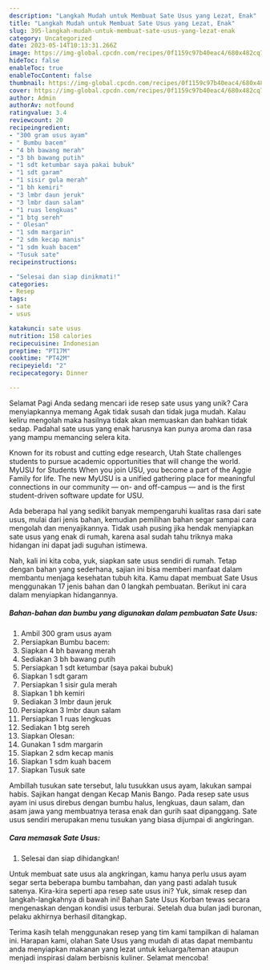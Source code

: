 ```yaml
---
description: "Langkah Mudah untuk Membuat Sate Usus yang Lezat, Enak"
title: "Langkah Mudah untuk Membuat Sate Usus yang Lezat, Enak"
slug: 395-langkah-mudah-untuk-membuat-sate-usus-yang-lezat-enak
category: Uncategorized
date: 2023-05-14T10:13:31.266Z
image: https://img-global.cpcdn.com/recipes/0f1159c97b40eac4/680x482cq70/sate-usus-foto-resep-utama.jpg
hideToc: false
enableToc: true
enableTocContent: false
thumbnail: https://img-global.cpcdn.com/recipes/0f1159c97b40eac4/680x482cq70/sate-usus-foto-resep-utama.jpg
cover: https://img-global.cpcdn.com/recipes/0f1159c97b40eac4/680x482cq70/sate-usus-foto-resep-utama.jpg
author: Admin
authorAv: notfound
ratingvalue: 3.4
reviewcount: 20
recipeingredient:
- "300 gram usus ayam"
- " Bumbu bacem"
- "4 bh bawang merah"
- "3 bh bawang putih"
- "1 sdt ketumbar saya pakai bubuk"
- "1 sdt garam"
- "1 sisir gula merah"
- "1 bh kemiri"
- "3 lmbr daun jeruk"
- "3 lmbr daun salam"
- "1 ruas lengkuas"
- "1 btg sereh"
- " Olesan"
- "1 sdm margarin"
- "2 sdm kecap manis"
- "1 sdm kuah bacem"
- "Tusuk sate"
recipeinstructions:

- "Selesai dan siap dinikmati!"
categories:
- Resep
tags:
- sate
- usus

katakunci: sate usus 
nutrition: 158 calories
recipecuisine: Indonesian
preptime: "PT17M"
cooktime: "PT42M"
recipeyield: "2"
recipecategory: Dinner

---
```



Selamat Pagi Anda sedang mencari ide resep sate usus yang unik? Cara menyiapkannya memang Agak tidak susah dan tidak juga mudah. Kalau keliru mengolah maka hasilnya tidak akan memuaskan dan bahkan tidak sedap. Padahal sate usus yang enak harusnya kan punya aroma dan rasa yang mampu memancing selera kita.


Known for its robust and cutting edge research, Utah State challenges students to pursue academic opportunities that will change the world. MyUSU for Students When you join USU, you become a part of the Aggie Family for life. The new MyUSU is a unified gathering place for meaningful connections in our community — on- and off-campus — and is the first student-driven software update for USU.

Ada beberapa hal yang sedikit banyak mempengaruhi kualitas rasa dari sate usus, mulai dari jenis bahan, kemudian pemilihan bahan segar sampai cara mengolah dan menyajikannya. Tidak usah pusing jika hendak menyiapkan sate usus yang enak di rumah, karena asal sudah tahu triknya maka hidangan ini dapat jadi suguhan istimewa.


Nah, kali ini kita coba, yuk, siapkan sate usus sendiri di rumah. Tetap dengan bahan yang sederhana, sajian ini bisa memberi manfaat dalam membantu menjaga kesehatan tubuh kita. Kamu dapat membuat Sate Usus menggunakan 17 jenis bahan dan 0 langkah pembuatan. Berikut ini cara dalam menyiapkan hidangannya.

<!--inarticleads1-->

##### Bahan-bahan dan bumbu yang digunakan dalam pembuatan Sate Usus:

1. Ambil 300 gram usus ayam
1. Persiapkan  Bumbu bacem:
1. Siapkan 4 bh bawang merah
1. Sediakan 3 bh bawang putih
1. Persiapkan 1 sdt ketumbar (saya pakai bubuk)
1. Siapkan 1 sdt garam
1. Persiapkan 1 sisir gula merah
1. Siapkan 1 bh kemiri
1. Sediakan 3 lmbr daun jeruk
1. Persiapkan 3 lmbr daun salam
1. Persiapkan 1 ruas lengkuas
1. Sediakan 1 btg sereh
1. Siapkan  Olesan:
1. Gunakan 1 sdm margarin
1. Siapkan 2 sdm kecap manis
1. Siapkan 1 sdm kuah bacem
1. Siapkan Tusuk sate


Ambillah tusukan sate tersebut, lalu tusukkan usus ayam, lakukan sampai habis. Sajikan hangat dengan Kecap Manis Bango. Pada resep sate usus ayam ini usus direbus dengan bumbu halus, lengkuas, daun salam, dan asam jawa yang membuatnya terasa enak dan gurih saat dipanggang. Sate usus sendiri merupakan menu tusukan yang biasa dijumpai di angkringan. 

<!--inarticleads2-->

##### Cara memasak Sate Usus:


1. Selesai dan siap dihidangkan!

Untuk membuat sate usus ala angkringan, kamu hanya perlu usus ayam segar serta beberapa bumbu tambahan, dan yang pasti adalah tusuk satenya. Kira-kira seperti apa resep sate usus ini? Yuk, simak resep dan langkah-langkahnya di bawah ini! Bahan Sate Usus Korban tewas secara mengenaskan dengan kondisi usus terburai. Setelah dua bulan jadi buronan, pelaku akhirnya berhasil ditangkap. 

Terima kasih telah menggunakan resep yang tim kami tampilkan di halaman ini. Harapan kami, olahan Sate Usus yang mudah di atas dapat membantu anda menyiapkan makanan yang lezat untuk keluarga/teman ataupun menjadi inspirasi dalam berbisnis kuliner. Selamat mencoba!
